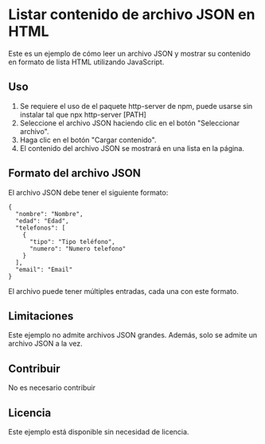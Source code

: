 # Listar contenido de archivo JSON en HTML

Este es un ejemplo de cómo leer un archivo JSON y mostrar su contenido en formato de lista HTML utilizando JavaScript.

## Uso
1. Se requiere el uso de el paquete http-server de npm, puede usarse sin instalar tal que npx http-server [PATH]
2. Seleccione el archivo JSON haciendo clic en el botón "Seleccionar archivo".
3. Haga clic en el botón "Cargar contenido".
4. El contenido del archivo JSON se mostrará en una lista en la página.

## Formato del archivo JSON

El archivo JSON debe tener el siguiente formato:

```
{
  "nombre": "Nombre",
  "edad": "Edad",
  "telefonos": [
    {
      "tipo": "Tipo teléfono",
      "numero": "Numero telefono"
    }
  ],
  "email": "Email"
}
```

El archivo puede tener múltiples entradas, cada una con este formato.

## Limitaciones

Este ejemplo no admite archivos JSON grandes. Además, solo se admite un archivo JSON a la vez.

## Contribuir

No es necesario contribuir

## Licencia

Este ejemplo está disponible sin necesidad de licencia.